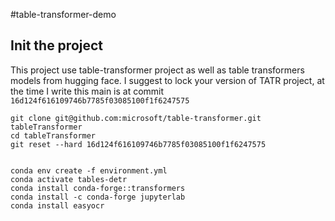 #table-transformer-demo

## Init the project

This project use table-transformer project as well as table transformers models from hugging face. I suggest to lock your version of TATR project, at the time I write this main is at commit `16d124f616109746b7785f03085100f1f6247575`

```
git clone git@github.com:microsoft/table-transformer.git tableTransformer
cd tableTransformer
git reset --hard 16d124f616109746b7785f03085100f1f6247575


conda env create -f environment.yml
conda activate tables-detr
conda install conda-forge::transformers
conda install -c conda-forge jupyterlab
conda install easyocr
```
